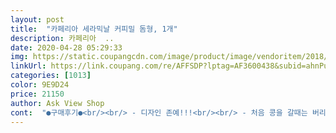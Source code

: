 ```yaml
---
layout: post 
title:  "카페리아 세라믹날 커피밀 돔형, 1개" 
description: 카페리아  ..
date: 2020-04-28 05:29:33 
img: https://static.coupangcdn.com/image/product/image/vendoritem/2018/10/31/3172818750/144952c3-cbdc-457e-86ba-1e70ba370f7f.jpg 
linkUrl: https://link.coupang.com/re/AFFSDP?lptag=AF3600438&subid=ahnPublicAsk&pageKey=82215296&itemId=261540693&vendorItemId=3172818750&traceid=V0-113-03270a891f1551a1 
categories: [1013] 
color: 9E9D24 
price: 21150 
author: Ask View Shop 
cont:  "●구매후기●<br/><br/> - 디자인 존예!!!<br/><br/> - 처음 콩을 갈때는 버리는 원두로 한번 갈아서 버린 후 사용해야한다... <br/><br/><br/> - 처음에 조립이 조금 헷갈릴 수 있다.<br/> 특히 커피가루 크기 조절하는 파트는 몇번 조립을 풀었다 다시했다 해보아야 감이 잡힌다.<br/><br/><br/> - 커피 가루 크기조절 대박!!!<br/><br/> -나무, 세라믹, 니켈도금 스테인리스스틸, 아연도금 철, 동도금 철로 구성<br/><br/> -대만산 수동 원두커피콩 분쇄기<br/><br/> -패키징 박스가 꼼꼼하고 안정적으로 구성 및 포장되어있음.<br/><br/>☕️☕️☕️☕️☕️☕️☕️☕️☕️☕️☕️☕️☕️☕️☕️☕️<br/>가격도 저렴하고  집에서 소량씩 갈아 드실거면 적당해보이구요<br/>겉 재질이 맨들거려서  그립감좋구요<br/>그 외:<br/>그냥 나사를 다 풀면 날까지 분리가 됩니다.<br/> 물 세척은 못하니까 부드러운 솔로 털어줬어요.<br/><br/>그라인더 색감자체가 이뻐요  돔형이라 원두  탈출할일 없어서 좋아요<br/>그밖에 단점은 없어요ㅋㅋ  원목 그라인더는  쓰면쓸수록  커피의색과 향이<br/>다칠지모르니... <br/><br/>단점:<br/>단지  단점이라면  원두갈때  그라인더 몸통을 잡기보단  돔쪽을 잡고<br/>돌리시는게 좀더 편합니다  돔 뚜껑은 필히  닫고 돌리세요 혹시나 손꾸락<br/>디자인도 예쁘고요, 오픈형이 아니라 원두 튀어나갈 일도 없고 튼튼해요~<br/>물들어  정말  좋아진다는데  쓰지못하는 날까지  써보려구요 ㅎㅎ<br/>사용법도 익숙해지면 편리하고 다양한 커피콩 사이즈까지 제공하니 기술에 매우 충실하게 디자인 되어있기도 하구요.<br/> 다만 다섯번째 커피콩을 갈면서 깨달은게 있습니다.<br/><br/>서랍형은 예쁘지만 원두가루가 지저분하게 튀어나와서 별로였는데 이건 원통에 깔끔하게 들어가서 털어내기도 쉽고 정말 좋아요!<br/>설명서도 꼼꼼한 설명과 함께 동봉.<br/><br/>설명서에 나와있을땐 왜그렇지? 갈다보니 확실히 새것냄새가 나서(새 나무냄새? 나쁜 냄새는 아니지만 뭔가 찜찜하니깐요 ㅎㅎ) 한번 갈아서 버리구 사용하게 되네요.<br/>☺️<br/>세번 풀었다 조립했다 한 다음에 알았네요 ㅠㅠ 쉽게 배울 수 있게 비디오 리뷰 올리고 싶은데 방법 찾으면 크기조절법까지 올려볼게요!ㅎㅅㅎ<br/>예전에 친구집에서 서랍형? 그라인더 사용해봤는데, 서랍열기도 전에 서랍 사이사이로 사방군데 튀는 것 뿐만아니라 조절도 안되어서 효용성이 떨어져 이쁘긴 했지만 살 마음이 안들더라구요.<br/><br/>오자마자  원두 소량 갈아서  버리고  세척솔로  탈탈 털어버리니<br/>원두 적당량 갈아보았는데  입자가 좀 굵게 갈린터라  좀더  곱게 갈도록  조절해야할듯해요<br/>원두를 꽉 채워서 갈면 약 20g 정도 나옵니다.<br/><br/>원목이라  찍히거나  불량품 오면어쩌지하고 걱정했는데<br/>이건 굵기 조절이 된다구 해서 되면 얼마나 되겠어 적당히 굵게, 드립용 얇게 정도 되겠지 했는데... <br/>.<br/> 첨부 사진 꼭 살펴보세요, 에스프레소용으로 얇게 나오더라구요, 대박이에요 정말<br/>이쁜아이로  별탈없이  잘왔어요<br/>일단, 디자인 .<br/>.<br/> 이쁨니다ㅋ<br/>일반  분쇄원두 내려마실땐  이런 깊은맛이 없었는데 좋아하는 원두 구매해서  직접 갈아서  핸드드립으로 내려먹으니 커피한모금에<br/>장점:<br/>좋은제품  잘 구매한거같아  너무  좋아요  감사합니다 판매자님^^<br/>집 어디에 두어두 예쁜 디자인이네요.<br/> 칼리퍼 느낌두 나구 진짜 예뻐요.<br/> 앤틱한 느낌 물씬.<br/> 나무 몸체인것도 한 몫하구요, 게다가 원목이구요.<br/><br/>집에서 드립커피 마시는 걸 좋아하는데, 갈아진 커피원두를 사면 향이 날아가 버리는게 항상 아쉬웠거든요.<br/><br/>집에서 직접 그라인더로 갈아마셔본 건 처음인데, 후레시한 드립커피라니 감동스럽네요^^<br/>집에서 커피향이 살아있는 원두로 드립해서 마시고 싶은 사람에게 필수품인 “커피 그라인더”입니다 :)<br/>커피 가루 청소하는 법<br/>커피향이너무 좋아요  원두는아깝지만 그라인더 날 세척할방법이 없어서<br/>특징:<br/>한 명 분은 즐겁게 갈면서 만들수 있는데, 두명 넘어가기 시작하면 팔이 아픕니다... <br/>... <br/>.<br/>.<br/>ㅋㅋㅋㅋㅋ 두명까지는 직접 갈아서 내려주지만, 세명부터는 자기 콩은 자기가 가는 걸로 하고 내려주세요~~ 내 팔은 소중하니까<br/>할 일이 없어서 날에 끼인 커피가루를 청소했는데요, 진.<br/>짜.<br/>겁.<br/>나.<br/>쉽.<br/>습.<br/>니.<br/>다.<br/><br/>행복함이 막 밀려듭니다<br/>혹시 조립하는 방법 까먹으신 분들은 사진 참고해 주세요.<br/>^^<br/>" 
---
```


